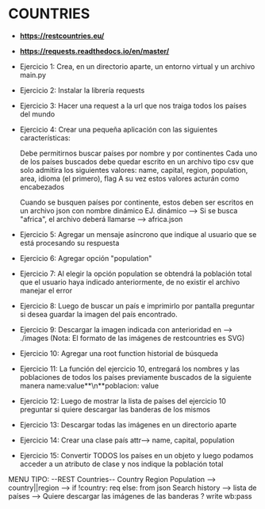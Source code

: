 # COUNTRIES
* **https://restcountries.eu/**
* **https://requests.readthedocs.io/en/master/**

* Ejercicio 1: Crea, en un directorio aparte, un entorno virtual y un archivo main.py
* Ejercicio 2: Instalar la librería requests
* Ejercicio 3: Hacer una request a la url que nos traiga todos los países del mundo
* Ejercicio 4: Crear una pequeña aplicación con las siguientes características:
	
	Debe permitirnos buscar países por nombre y por continentes
	Cada uno de los países buscados debe quedar escrito en un archivo tipo csv que solo admitira los siguientes valores:
		name, capital, region, population, area, idioma (el primero), flag
		A su vez estos valores acturán como encabezados
	
	Cuando se busquen países por continente, estos deben ser escritos en un archivo json con nombre dinámico
		EJ. dinámico --> Si se busca "africa", el archivo deberá llamarse --> africa.json
		
* Ejercicio 5: Agregar un mensaje asíncrono que indique al usuario que se está procesando su respuesta 
* Ejercicio 6: Agregar opción "population"
* Ejercicio 7: Al elegir la opción population se obtendrá la población total que el usuario haya indicado anteriormente, de no existir el archivo manejar el error
* Ejercicio 8: Luego de buscar un país e imprimirlo por pantalla preguntar si desea guardar la imagen del país encontrado.
* Ejercicio 9: Descargar la imagen indicada con anterioridad en --> ./images (Nota: El formato de las imágenes de restcountries es SVG)
* Ejercicio 10: Agregar una root function historial de búsqueda
* Ejercicio 11: La función del ejercicio 10, entregará los nombres y las poblaciones de todos los países previamente buscados de la siguiente manera name:value**\n**poblacion: value
* Ejercicio 12: Luego de mostrar la lista de países del ejercicio 10 preguntar si quiere descargar las banderas de los mismos
* Ejercicio 13: Descargar todas las imágenes en un directorio aparte
* Ejercicio 14: Crear una clase país attr--> name, capital, population
* Ejercicio 15: Convertir TODOS los países en un objeto y luego podamos acceder a un atributo de clase y nos indique la población total

MENU TIPO:
--REST Countries--
Country
Region
Population --> country||region --> if !country: req else: from json
Search history --> lista de países --> Quiere descargar las imágenes de las banderas ?  write wb:pass


